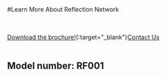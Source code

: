<div class="product-cta" markdown="1">
#Learn More About Reflection Network

<br/><br/>
[Download the brochure!](articles/products/reflectionnetwork.md/calltoaction.md/ReflectionNetwork.en.pdf){:target="_blank"}[Contact Us]({{#makeLink}}./productinquiries.html?article_path=./company/productinquiries.md&menu_path=/{{/makeLink}})
<br/><br/>
## Model number: RF001
</div>

